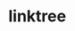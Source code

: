 # linktree
 
<a href="https://edsuuu.github.io/central-links/src/index.html" target="_blank" rel="noopener noreferrer"></a>
 
